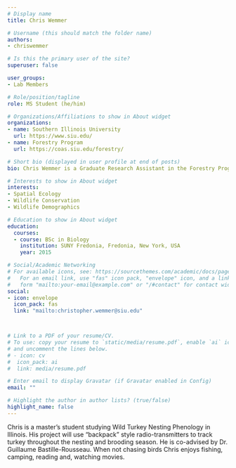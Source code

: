 ```yaml
---
# Display name
title: Chris Wemmer

# Username (this should match the folder name)
authors:
- chriswemmer

# Is this the primary user of the site?
superuser: false

user_groups: 
- Lab Members

# Role/position/tagline
role: MS Student (he/him)

# Organizations/Affiliations to show in About widget
organizations:
- name: Southern Illinois University
  url: https://www.siu.edu/
- name: Forestry Program
  url: https://coas.siu.edu/forestry/ 

# Short bio (displayed in user profile at end of posts)
bio: Chris Wemmer is a Graduate Research Assistant in the Forestry Program at Southern Illinois University.

# Interests to show in About widget
interests:
- Spatial Ecology
- Wildlife Conservation
- Wildlife Demographics

# Education to show in About widget
education:
  courses:
  - course: BSc in Biology
    institution: SUNY Fredonia, Fredonia, New York, USA
    year: 2015

# Social/Academic Networking
# For available icons, see: https://sourcethemes.com/academic/docs/page-builder/#icons
#   For an email link, use "fas" icon pack, "envelope" icon, and a link in the
#   form "mailto:your-email@example.com" or "/#contact" for contact widget.
social:
- icon: envelope
  icon_pack: fas
  link: "mailto:christopher.wemmer@siu.edu"



# Link to a PDF of your resume/CV.
# To use: copy your resume to `static/media/resume.pdf`, enable `ai` icons in `params.toml`, 
# and uncomment the lines below.
# - icon: cv
#  icon_pack: ai
#  link: media/resume.pdf

# Enter email to display Gravatar (if Gravatar enabled in Config)
email: ""

# Highlight the author in author lists? (true/false)
highlight_name: false
---
```


Chris is a master’s student studying Wild Turkey Nesting Phenology in Illinois. His project will use “backpack” style radio-transmitters to track turkey throughout the nesting and brooding season. He is co-advised by Dr. Guillaume Bastille-Rousseau. When not chasing birds Chris enjoys fishing, camping, reading and, watching movies.


